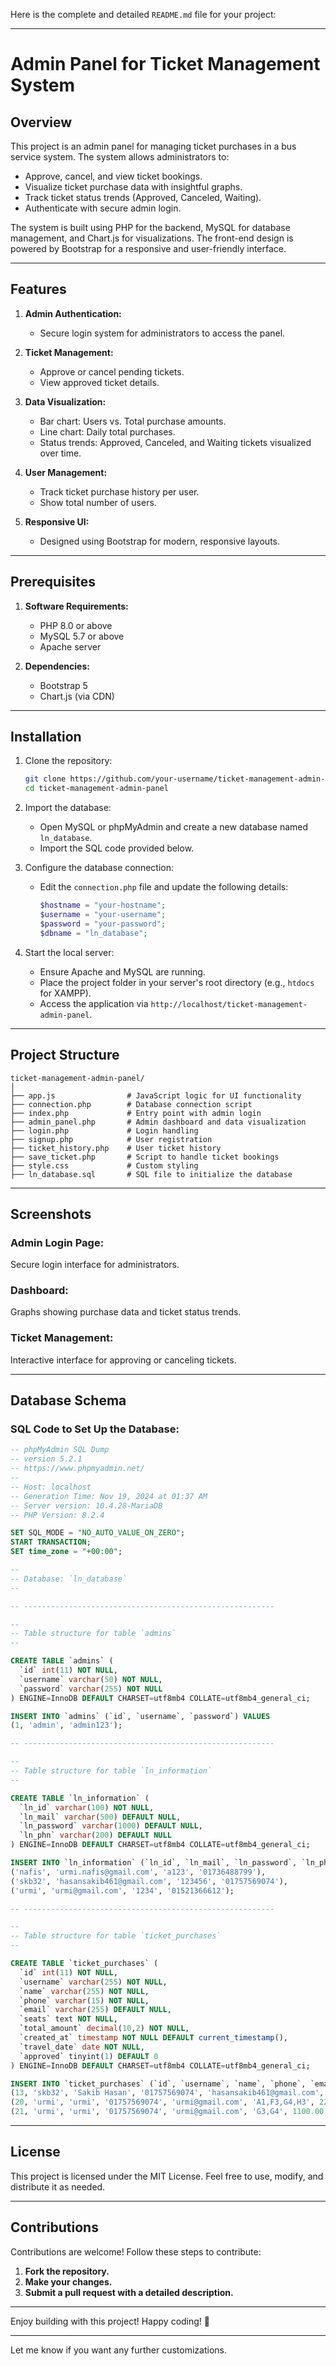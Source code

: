 Here is the complete and detailed `README.md` file for your project:

---

# Admin Panel for Ticket Management System

## Overview

This project is an admin panel for managing ticket purchases in a bus service system. The system allows administrators to:
- Approve, cancel, and view ticket bookings.
- Visualize ticket purchase data with insightful graphs.
- Track ticket status trends (Approved, Canceled, Waiting).
- Authenticate with secure admin login.

The system is built using PHP for the backend, MySQL for database management, and Chart.js for visualizations. The front-end design is powered by Bootstrap for a responsive and user-friendly interface.

---

## Features

1. **Admin Authentication:**
   - Secure login system for administrators to access the panel.

2. **Ticket Management:**
   - Approve or cancel pending tickets.
   - View approved ticket details.

3. **Data Visualization:**
   - Bar chart: Users vs. Total purchase amounts.
   - Line chart: Daily total purchases.
   - Status trends: Approved, Canceled, and Waiting tickets visualized over time.

4. **User Management:**
   - Track ticket purchase history per user.
   - Show total number of users.

5. **Responsive UI:**
   - Designed using Bootstrap for modern, responsive layouts.

---

## Prerequisites

1. **Software Requirements:**
   - PHP 8.0 or above
   - MySQL 5.7 or above
   - Apache server

2. **Dependencies:**
   - Bootstrap 5
   - Chart.js (via CDN)

---

## Installation

1. Clone the repository:

   ```bash
   git clone https://github.com/your-username/ticket-management-admin-panel.git
   cd ticket-management-admin-panel
   ```

2. Import the database:
   - Open MySQL or phpMyAdmin and create a new database named `ln_database`.
   - Import the SQL code provided below.

3. Configure the database connection:
   - Edit the `connection.php` file and update the following details:
     ```php
     $hostname = "your-hostname";
     $username = "your-username";
     $password = "your-password";
     $dbname = "ln_database";
     ```

4. Start the local server:
   - Ensure Apache and MySQL are running.
   - Place the project folder in your server's root directory (e.g., `htdocs` for XAMPP).
   - Access the application via `http://localhost/ticket-management-admin-panel`.

---

## Project Structure

```plaintext
ticket-management-admin-panel/
│
├── app.js                # JavaScript logic for UI functionality
├── connection.php        # Database connection script
├── index.php             # Entry point with admin login
├── admin_panel.php       # Admin dashboard and data visualization
├── login.php             # Login handling
├── signup.php            # User registration
├── ticket_history.php    # User ticket history
├── save_ticket.php       # Script to handle ticket bookings
├── style.css             # Custom styling
├── ln_database.sql       # SQL file to initialize the database
```

---

## Screenshots

### **Admin Login Page:**
Secure login interface for administrators.

### **Dashboard:**
Graphs showing purchase data and ticket status trends.

### **Ticket Management:**
Interactive interface for approving or canceling tickets.

---

## Database Schema

### SQL Code to Set Up the Database:

```sql
-- phpMyAdmin SQL Dump
-- version 5.2.1
-- https://www.phpmyadmin.net/
--
-- Host: localhost
-- Generation Time: Nov 19, 2024 at 01:37 AM
-- Server version: 10.4.28-MariaDB
-- PHP Version: 8.2.4

SET SQL_MODE = "NO_AUTO_VALUE_ON_ZERO";
START TRANSACTION;
SET time_zone = "+00:00";

--
-- Database: `ln_database`
--

-- --------------------------------------------------------

--
-- Table structure for table `admins`
--

CREATE TABLE `admins` (
  `id` int(11) NOT NULL,
  `username` varchar(50) NOT NULL,
  `password` varchar(255) NOT NULL
) ENGINE=InnoDB DEFAULT CHARSET=utf8mb4 COLLATE=utf8mb4_general_ci;

INSERT INTO `admins` (`id`, `username`, `password`) VALUES
(1, 'admin', 'admin123');

-- --------------------------------------------------------

--
-- Table structure for table `ln_information`
--

CREATE TABLE `ln_information` (
  `ln_id` varchar(100) NOT NULL,
  `ln_mail` varchar(500) DEFAULT NULL,
  `ln_password` varchar(1000) DEFAULT NULL,
  `ln_phn` varchar(200) DEFAULT NULL
) ENGINE=InnoDB DEFAULT CHARSET=utf8mb4 COLLATE=utf8mb4_general_ci;

INSERT INTO `ln_information` (`ln_id`, `ln_mail`, `ln_password`, `ln_phn`) VALUES
('nafis', 'urmi.nafis@gmail.com', 'a123', '01736488799'),
('skb32', 'hasansakib461@gmail.com', '123456', '01757569074'),
('urmi', 'urmi@gmail.com', '1234', '01521366612');

-- --------------------------------------------------------

--
-- Table structure for table `ticket_purchases`
--

CREATE TABLE `ticket_purchases` (
  `id` int(11) NOT NULL,
  `username` varchar(255) NOT NULL,
  `name` varchar(255) NOT NULL,
  `phone` varchar(15) NOT NULL,
  `email` varchar(255) DEFAULT NULL,
  `seats` text NOT NULL,
  `total_amount` decimal(10,2) NOT NULL,
  `created_at` timestamp NOT NULL DEFAULT current_timestamp(),
  `travel_date` date NOT NULL,
  `approved` tinyint(1) DEFAULT 0
) ENGINE=InnoDB DEFAULT CHARSET=utf8mb4 COLLATE=utf8mb4_general_ci;

INSERT INTO `ticket_purchases` (`id`, `username`, `name`, `phone`, `email`, `seats`, `total_amount`, `created_at`, `travel_date`, `approved`) VALUES
(13, 'skb32', 'Sakib Hasan', '01757569074', 'hasansakib461@gmail.com', 'A4', 550.00, '2024-11-18 22:56:08', '2024-11-22', 1),
(20, 'urmi', 'urmi', '01757569074', 'urmi@gmail.com', 'A1,F3,G4,H3', 2200.00, '2024-11-18 23:56:09', '2024-11-22', 0),
(21, 'urmi', 'urmi', '01757569074', 'urmi@gmail.com', 'G3,G4', 1100.00, '2024-11-19 00:16:35', '2024-11-22', 2);
```

---

## License

This project is licensed under the MIT License. Feel free to use, modify, and distribute it as needed.

---

## Contributions

Contributions are welcome! Follow these steps to contribute:
1. **Fork the repository.**
2. **Make your changes.**
3. **Submit a pull request with a detailed description.**

---

Enjoy building with this project! Happy coding! 🎉

--- 

Let me know if you want any further customizations.
